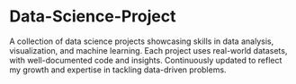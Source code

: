 # Data-Science-Project
A collection of data science projects showcasing skills in data analysis, visualization, and machine learning. Each project uses real-world datasets, with well-documented code and insights. Continuously updated to reflect my growth and expertise in tackling data-driven problems.
